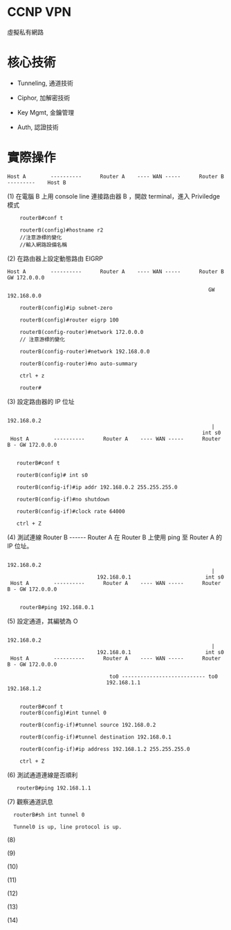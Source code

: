 # CCNP VPN
虛擬私有網路

# 核心技術

* Tunneling, 通道技術

* Ciphor, 加解密技術

* Key Mgmt, 金鑰管理

* Auth, 認證技術

# 實際操作

 
 
    Host A        ----------      Router A    ---- WAN -----      Router B     ---------    Host B
     
     
 
 (1) 在電腦 B 上用 console line 連接路由器 B ，開啟 terminal，進入 Priviledge 模式
 
        routerB#conf t
        
        routerB(config)#hostname r2
        //注意游標的變化
        //輸入網路設備名稱
 
 (2) 在路由器上設定動態路由 EIGRP
 
    Host A        ----------      Router A    ---- WAN -----      Router B   GW 172.0.0.0    
    
                                                                     GW 192.168.0.0
 
        routerB(config)#ip subnet-zero
        
        routerB(config)#router eigrp 100
        
        routerB(config-router)#network 172.0.0.0
        // 注意游標的變化
        
        routerB(config-router)#network 192.168.0.0
        
        routerB(config-router)#no auto-summary
        
        ctrl + z
        
        router#
        
 
 (3) 設定路由器的 IP 位址
 
                                                                    
                                                                   192.168.0.2
                                                                      |
                                                                   int s0
     Host A        ----------      Router A    ---- WAN -----      Router B - GW 172.0.0.0    
    

       routerB#conf t
       
       routerB(config)# int s0
       
       routerB(config-if)#ip addr 192.168.0.2 255.255.255.0
       
       routerB(config-if)#no shutdown
       
       routerB(config-if)#clock rate 64000
       
       ctrl + Z
                                                                                                                         
 
 (4) 測試連線 Router B ------ Router A
     在 Router B 上使用 ping 至 Router A 的 IP 位址。
 
 
                                                                    192.168.0.2
                                                                      |
                                 192.168.0.1                        int s0
     Host A        ----------      Router A    ---- WAN -----      Router B - GW 172.0.0.0   
     
     
        routerB#ping 192.168.0.1
     
 
 (5) 設定通道，其編號為 O
 
 
                                                                     192.168.0.2
                                                                      |
                                 192.168.0.1                        int s0
     Host A        ----------      Router A    ---- WAN -----      Router B - GW 172.0.0.0   
     
                                     to0 --------------------------- to0
                                    192.168.1.1                      192.168.1.2
 
 
        routerB#conf t
        routerB(config)#int tunnel 0
        
        routerB(config-if)#tunnel source 192.168.0.2
        
        routerB(config-if)#tunnel destination 192.168.0.1
        
        routerB(config-if)#ip address 192.168.1.2 255.255.255.0
        
        ctrl + Z
 
 
 (6) 測試通道連線是否順利
 
       routerB#ping 192.168.1.1
 
 (7) 觀察通道訊息
 
      routerB#sh int tunnel 0
      
      Tunnel0 is up, line protocol is up.
 
 (8)
 
 (9)
 
 (10)
 
 (11)
 
 (12)
 
 (13)
 
 (14)



